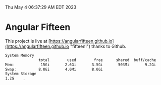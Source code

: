 Thu May  4 06:37:29 AM EDT 2023

# Angular Fifteen


This project is live at [https://angularfifteen.github.io](https://angularfifteen.github.io "fifteen!") thanks to Github.

```bash
System Memory
               total        used        free      shared  buff/cache   available
Mem:            15Gi       2.6Gi       3.5Gi       503Mi       9.2Gi        11Gi
Swap:          8.0Gi       4.0Mi       8.0Gi
System Storage
1.2G	.
```
```bash
